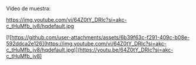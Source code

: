 Video de muestra:

https://img.youtube.com/vi/64Z0tY_DRIc?si=akc-c_tHuMfb_jv8/hqdefault.jpg

[![https://github.com/user-attachments/assets/6b39f63c-f291-409c-b08e-592ddca2e126](https://img.youtube.com/vi/64Z0tY_DRIc?si=akc-c_tHuMfb_jv8/hqdefault.jpg)](https://youtu.be/64Z0tY_DRIc?si=akc-c_tHuMfb_jv8)


